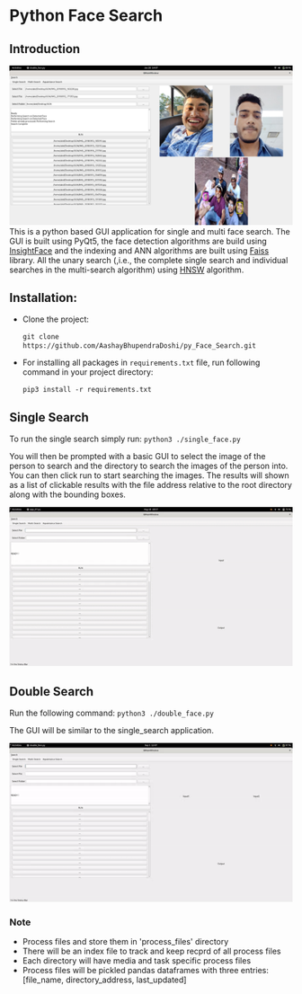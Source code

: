 # Python Face Search
## Introduction
![](https://github.com/AashayBhupendraDoshi/py_Face_Search/blob/main/images/double_result.png)
This is a python based GUI application for single and multi face search. The GUI is built using PyQt5, the face detection algorithms are build using [InsightFace](https://github.com/deepinsight/insightface/tree/master/python-package) and the indexing and ANN algorithms are built using  [Faiss](https://github.com/facebookresearch/faiss) library. All the unary search (,i.e., the complete single search and individual searches in the multi-search algorithm) using [HNSW](https://arxiv.org/abs/1603.09320) algorithm.

## Installation:

* Clone the project:

    ```
    git clone https://github.com/AashayBhupendraDoshi/py_Face_Search.git

    ```

* For installing all packages in `requirements.txt` file, run following command in your project directory:
    ```
    pip3 install -r requirements.txt
    ```
## Single Search
To run the single search simply run:
    ```
    python3 ./single_face.py
    ```

You will then be prompted with a basic GUI to select the image of the person to search and the directory to search the images of the person into.
You can then click run to start searching  the images. The results will shown as a list of clickable results with the file address relative to the root directory along with the bounding boxes.
<!--![](https://github.com/AashayBhupendraDoshi/py_Face_Search/blob/main/images/single.gif) -->
<p align="center">
  <img src="https://github.com/AashayBhupendraDoshi/py_Face_Search/blob/main/images/single.gif">
</p>

## Double Search
Run the following command:
    ```
    python3 ./double_face.py
    ```

The GUI will be similar to the single_search application.
<p align="center">
  <img src="https://github.com/AashayBhupendraDoshi/py_Face_Search/blob/main/images/double.gif">
</p>

### Note
- Process files and store them in 'process_files' directory
- There will be an index file to track and keep recprd of all process files
- Each directory will have media and task specific process files
- Process files will be pickled pandas dataframes with three entries: [file_name, directory_address, last_updated]
